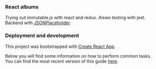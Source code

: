 ### React albums
Trying out immutable.js with react and redux. Alswo testing with jest. Backend with [JSONPlaceholder](https://jsonplaceholder.typicode.com/).


### Deployment and development
This project was bootstrapped with [Create React App](https://github.com/facebookincubator/create-react-app).

Below you will find some information on how to perform common tasks.<br>
You can find the most recent version of this guide [here](https://github.com/facebookincubator/create-react-app/blob/master/packages/react-scripts/template/README.md).

